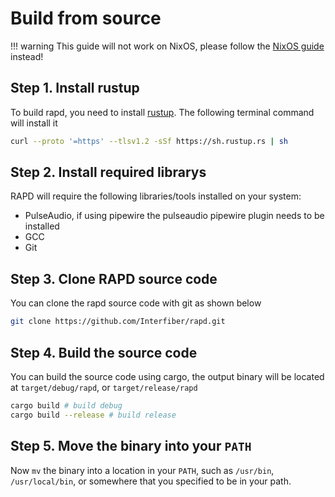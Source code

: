 # Build from source

!!! warning
    This guide will not work on NixOS, please follow the [NixOS guide](./build_nix.md) instead!


## Step 1. Install rustup
To build rapd, you need to install [rustup](https://rustup.rs). The following terminal command will install it
```bash
curl --proto '=https' --tlsv1.2 -sSf https://sh.rustup.rs | sh
```


## Step 2. Install required librarys
RAPD will require the following libraries/tools installed on your system:

  - PulseAudio, if using pipewire the pulseaudio pipewire plugin needs to be installed
  - GCC
  - Git

## Step 3. Clone RAPD source code
You can clone the rapd source code with git as shown below
```bash
git clone https://github.com/Interfiber/rapd.git
```

## Step 4. Build the source code
You can build the source code using cargo, the output binary will be located at ```target/debug/rapd```, or ```target/release/rapd```
```bash
cargo build # build debug
cargo build --release # build release
```

## Step 5. Move the binary into your ```PATH```
Now ```mv``` the binary into a location in your ```PATH```, such as ```/usr/bin```, ```/usr/local/bin```, or somewhere that you specified to be in your path.
